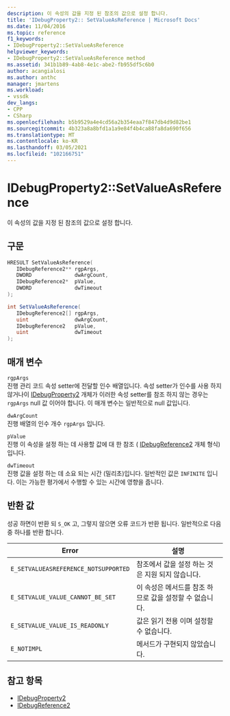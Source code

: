 ```yaml
---
description: 이 속성의 값을 지정 된 참조의 값으로 설정 합니다.
title: 'IDebugProperty2:: SetValueAsReference | Microsoft Docs'
ms.date: 11/04/2016
ms.topic: reference
f1_keywords:
- IDebugProperty2::SetValueAsReference
helpviewer_keywords:
- IDebugProperty2::SetValueAsReference method
ms.assetid: 341b1b89-4ab8-4e1c-abe2-fb955df5c6b0
author: acangialosi
ms.author: anthc
manager: jmartens
ms.workload:
- vssdk
dev_langs:
- CPP
- CSharp
ms.openlocfilehash: b5b9529a4e4cd56a2b354eaa7f847db4d9d82be1
ms.sourcegitcommit: 4b323a8a8bfd1a1a9e84f4b4ca88fa8da690f656
ms.translationtype: MT
ms.contentlocale: ko-KR
ms.lasthandoff: 03/05/2021
ms.locfileid: "102166751"
---
```

# <a name="idebugproperty2setvalueasreference"></a>IDebugProperty2::SetValueAsReference
이 속성의 값을 지정 된 참조의 값으로 설정 합니다.

## <a name="syntax"></a>구문

```cpp
HRESULT SetValueAsReference(
   IDebugReference2** rgpArgs,
   DWORD              dwArgCount,
   IDebugReference2*  pValue,
   DWORD              dwTimeout
);
```

```csharp
int SetValueAsReference(
   IDebugReference2[] rgpArgs,
   uint               dwArgCount,
   IDebugReference2   pValue,
   uint               dwTimeout
);
```

## <a name="parameters"></a>매개 변수
`rgpArgs`\
진행 관리 코드 속성 setter에 전달할 인수 배열입니다. 속성 setter가 인수를 사용 하지 않거나이 [IDebugProperty2](../../../extensibility/debugger/reference/idebugproperty2.md) 개체가 이러한 속성 setter를 참조 하지 않는 경우는 `rgpArgs` null 값 이어야 합니다. 이 매개 변수는 일반적으로 null 값입니다.

`dwArgCount`\
진행 배열의 인수 개수 `rgpArgs` 입니다.

`pValue`\
진행 이 속성을 설정 하는 데 사용할 값에 대 한 참조 ( [IDebugReference2](../../../extensibility/debugger/reference/idebugreference2.md) 개체 형식)입니다.

`dwTimeout`\
진행 값을 설정 하는 데 소요 되는 시간 (밀리초)입니다. 일반적인 값은 `INFINITE` 입니다. 이는 가능한 평가에서 수행할 수 있는 시간에 영향을 줍니다.

## <a name="return-value"></a>반환 값
 성공 하면이 반환 되 `S_OK` 고, 그렇지 않으면 오류 코드가 반환 됩니다. 일반적으로 다음 중 하나를 반환 합니다.

|Error|설명|
|-----------|-----------------|
|`E_SETVALUEASREFERENCE_NOTSUPPORTED`|참조에서 값을 설정 하는 것은 지원 되지 않습니다.|
|`E_SETVALUE_VALUE_CANNOT_BE_SET`|이 속성은 메서드를 참조 하므로 값을 설정할 수 없습니다.|
|`E_SETVALUE_VALUE_IS_READONLY`|값은 읽기 전용 이며 설정할 수 없습니다.|
|`E_NOTIMPL`|메서드가 구현되지 않았습니다.|

## <a name="see-also"></a>참고 항목
- [IDebugProperty2](../../../extensibility/debugger/reference/idebugproperty2.md)
- [IDebugReference2](../../../extensibility/debugger/reference/idebugreference2.md)
